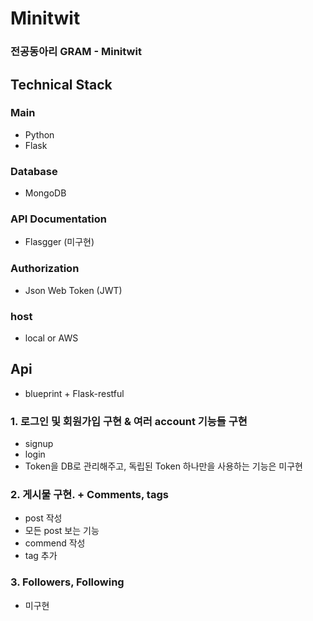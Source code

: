 Minitwit
=========
### 전공동아리 GRAM - Minitwit 

## Technical Stack

### Main
- Python
- Flask

### Database
- MongoDB 

### API Documentation
- Flasgger (미구현)

### Authorization
- Json Web Token (JWT)

### host
- local or AWS

## Api
- blueprint + Flask-restful

### 1. 로그인 및 회원가입 구현 & 여러 account 기능들 구현
  - signup
  - login
  - Token을 DB로 관리해주고, 독립된 Token 하나만을 사용하는 기능은 미구현

### 2. 게시물 구현. + Comments, tags
  - post 작성
  - 모든 post 보는 기능
  - commend 작성
  - tag 추가

### 3. Followers, Following
  - 미구현